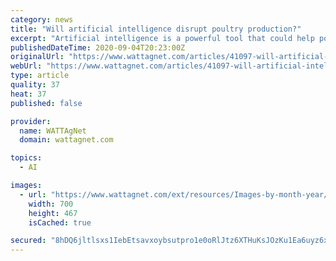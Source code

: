 ```yaml
---
category: news
title: "Will artificial intelligence disrupt poultry production?"
excerpt: "Artificial intelligence is a powerful tool that could help poultry produces improve efficiency and address welfare and health challenges."
publishedDateTime: 2020-09-04T20:23:00Z
originalUrl: "https://www.wattagnet.com/articles/41097-will-artificial-intelligence-disrupt-poultry-production"
webUrl: "https://www.wattagnet.com/articles/41097-will-artificial-intelligence-disrupt-poultry-production"
type: article
quality: 37
heat: 37
published: false

provider:
  name: WATTAgNet
  domain: wattagnet.com

topics:
  - AI

images:
  - url: "https://www.wattagnet.com/ext/resources/Images-by-month-year/20_09/idea-light-bulb-concept-on-blackboard.jpg?height=635&t=1599250484&width=1200"
    width: 700
    height: 467
    isCached: true

secured: "8hDQ6jltlsxs1IebEtsavxoybsutpro1e0oRlJtz6XTHuKsJOzKu1Ea6uyz6x6eP2l+T5d3BEStBlLhSL1zEz18S1/+tOhmFS5PqnxfJPKIB4MBJunq1LTgk7J/TtNeNrLlN/q+049Crnh1Yo+5SvWnyMRKG3tE8J3vm4NzcdBQ88gH5QRLTp7nqjD/UNl9hJRXKaB5WC+9k4N3+CCX1xeGr0gSMF2u/03vXC7ZS1fkK0w1NZDEZqkzVBttUtWf5P9GPv9QBFGxGn/CzETZwK9byC5ldiV3rAfBf29RMJS2SQNXYfAHfCQN+i2t4qXuk+Ua/Fq9L01S2DSNVeCwIO9chrO+/j7i+BBOve2XfWxs=;cq1xBhJWJTRz6eVFDHzXcw=="
---
```


